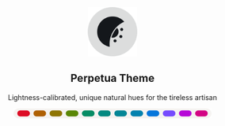<p align="center">
    <picture>
        <source media="(prefers-color-scheme: dark)" srcset="https://raw.githubusercontent.com/perpetuatheme/perpetua/main/logo/logo_circle_dark.png">
        <source media="(prefers-color-scheme: light)" srcset="https://raw.githubusercontent.com/perpetuatheme/perpetua/main/logo/logo_circle_light.png">
        <img alt="The Perpetua logo, a waning crescent flipped across the x-axis, with half a sun on the inside" width="100" src="https://raw.githubusercontent.com/perpetuatheme/perpetua/main/logo/logo_circle_light.png">
    </picture>
    <h2 align="center">Perpetua Theme</h2>
</p>

<p align="center">Lightness-calibrated, unique natural hues for the tireless artisan</p>

<p align="center">
    <picture>
        <source media="(prefers-color-scheme: dark)" srcset="https://raw.githubusercontent.com/perpetuatheme/perpetua/main/assets/palette_dark.png">
        <source media="(prefers-color-scheme: light)" srcset="https://raw.githubusercontent.com/perpetuatheme/perpetua/main/assets/palette_light.png">
        <img alt="Perpetua color palette" width="400" src="https://raw.githubusercontent.com/perpetuatheme/perpetua/main/assets/palette_light.png">
    </picture>
</p>

